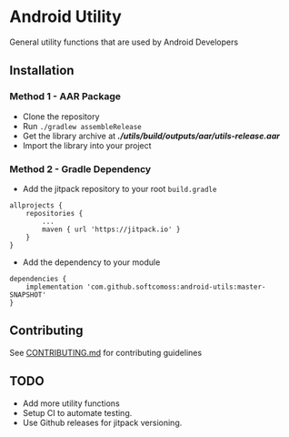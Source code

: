 # Android Utility

General utility functions that are used by Android Developers

## Installation

### Method 1 - AAR Package
- Clone the repository
- Run `./gradlew assembleRelease`
- Get the library archive at ***./utils/build/outputs/aar/utils-release.aar***
- Import the library into your project

### Method 2 - Gradle Dependency
- Add the jitpack repository to your root `build.gradle`
```
allprojects {
    repositories {
        ...
        maven { url 'https://jitpack.io' }
    }
}
```
- Add the dependency to your module
```
dependencies {
    implementation 'com.github.softcomoss:android-utils:master-SNAPSHOT'
}
```

## Contributing

See [CONTRIBUTING.md](https://github.com/softcomoss/android-utils/blob/master/CONTRIBUTING.md) for contributing guidelines

## TODO

- Add more utility functions
- Setup CI to automate testing.
- Use Github releases for jitpack versioning.
